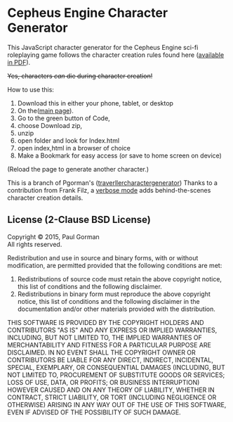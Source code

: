 # Cepheus Engine Character Generator #

This JavaScript character generator for the Cepheus Engine sci-fi roleplaying game follows the character creation rules found here ([available in PDF](https://www.drivethrurpg.com/product/186894/Cepheus-Engine-System-Reference-Document )).

~~Yes, characters _can_ die during character creation!~~

How to use this: 
1. Download this in either your phone, tablet, or desktop
2. On the([main page](https://github.com/justinaquino/travellercharactergenerator/tree/cepheus-engine-character-generator)).
3. Go to the green button of Code, 
4. choose Download zip,
5. unzip 
6. open folder and look for Index.html
7. open index,html in a browser of choice
8. Make a Bookmark for easy access (or save to home screen on device)

(Reload the page to generate another character.)

This is a branch of Pgorman's ([traverllercharactergenerator](https://github.com/pgorman/travellercharactergenerator))
Thanks to a contribution from Frank Filz, a [verbose mode](https://devilghost.com/software/travellercharacter/index.html?history=verbose) adds behind-the-scenes character creation details.

## License (2-Clause BSD License) ##

Copyright © 2015, Paul Gorman  
All rights reserved.

Redistribution and use in source and binary forms, with or without modification, are permitted provided that the following conditions are met:

1. Redistributions of source code must retain the above copyright notice, this list of conditions and the following disclaimer.
2. Redistributions in binary form must reproduce the above copyright notice, this list of conditions and the following disclaimer in the documentation and/or other materials provided with the distribution.

THIS SOFTWARE IS PROVIDED BY THE COPYRIGHT HOLDERS AND CONTRIBUTORS "AS IS" AND ANY EXPRESS OR IMPLIED WARRANTIES, INCLUDING, BUT NOT LIMITED TO, THE IMPLIED WARRANTIES OF MERCHANTABILITY AND FITNESS FOR A PARTICULAR PURPOSE ARE DISCLAIMED. IN NO EVENT SHALL THE COPYRIGHT OWNER OR CONTRIBUTORS BE LIABLE FOR ANY DIRECT, INDIRECT, INCIDENTAL, SPECIAL, EXEMPLARY, OR CONSEQUENTIAL DAMAGES (INCLUDING, BUT NOT LIMITED TO, PROCUREMENT OF SUBSTITUTE GOODS OR SERVICES; LOSS OF USE, DATA, OR PROFITS; OR BUSINESS INTERRUPTION) HOWEVER CAUSED AND ON ANY THEORY OF LIABILITY, WHETHER IN CONTRACT, STRICT LIABILITY, OR TORT (INCLUDING NEGLIGENCE OR OTHERWISE) ARISING IN ANY WAY OUT OF THE USE OF THIS SOFTWARE, EVEN IF ADVISED OF THE POSSIBILITY OF SUCH DAMAGE.
